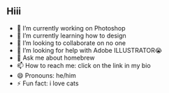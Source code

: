 ## Hiii

- 🔭 I’m currently working on Photoshop
- 🌱 I’m currently learning how to design
- 👯 I’m looking to collaborate on no one
- 🤔 I’m looking for help with Adobe ILLUSTRATOR😭
- 💬 Ask me about homebrew
- 📫 How to reach me: click on the link in my bio
- 😄 Pronouns: he/him
- ⚡ Fun fact: i love cats
